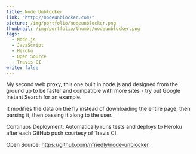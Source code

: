 ```yaml
---
title: Node Unblocker
link: "http://nodeunblocker.com/"
picture: /img/portfolio/nodeunblocker.png
thumbnail: /img/portfolio/thumbs/nodeunblocker.png
tags: 
  - Node.js
  - JavaScript
  - Heroku
  - Open Source
  - Travis CI
write: false
---
```


My second web proxy, this one built in node.js and designed from the ground up to be faster and compatible with more sites - try out Google Instant Search for an example.

It modifies the data on the fly instead of downloading the entire page, then parsing it, then passing it along to the user.

Continuos Deployment: Automatically runs tests and deploys to Heroku after each GitHub push courtesy of Travis CI.

Open Source: <a href="https://github.com/nfriedly/node-unblocker">https://github.com/nfriedly/node-unblocker</a>
